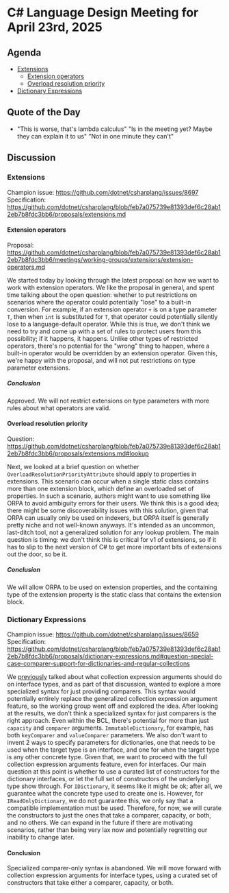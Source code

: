 # C# Language Design Meeting for April 23rd, 2025

## Agenda

- [Extensions](#extensions)
    - [Extension operators](#extension-operators)
    - [Overload resolution priority](#overload-resolution-priority)
- [Dictionary Expressions](#dictionary-expressions)

## Quote of the Day

- "This is worse, that's lambda calculus" "Is <redacted> in the meeting yet? Maybe they can explain it to us" "Not in one minute they can't"

## Discussion

### Extensions

Champion issue: https://github.com/dotnet/csharplang/issues/8697  
Specification: https://github.com/dotnet/csharplang/blob/feb7a075739e81393def6c28ab12eb7b8fdc3bb6/proposals/extensions.md

#### Extension operators

Proposal: https://github.com/dotnet/csharplang/blob/feb7a075739e81393def6c28ab12eb7b8fdc3bb6/meetings/working-groups/extensions/extension-operators.md

We started today by looking through the latest proposal on how we want to work with extension operators. We like the proposal in general, and spent time talking
about the open question: whether to put restrictions on scenarios where the operator could potentially "lose" to a built-in conversion. For example, if an
extension operator `+` is on a type parameter `T`, then when `int` is substituted for `T`, that operator could potentially silently lose to a language-default
operator. While this is true, we don't think we need to try and come up with a set of rules to protect users from this possibility; if it happens, it happens.
Unlike other types of restricted operators, there's no potential for the "wrong" thing to happen, where a built-in operator would be overridden by an extension
operator. Given this, we're happy with the proposal, and will not put restrictions on type parameter extensions.

##### Conclusion

Approved. We will not restrict extensions on type parameters with more rules about what operators are valid.

#### Overload resolution priority

Question: https://github.com/dotnet/csharplang/blob/feb7a075739e81393def6c28ab12eb7b8fdc3bb6/proposals/extensions.md#lookup

Next, we looked at a brief question on whether `OverloadResolutionPriorityAttribute` should apply to properties in extensions. This scenario can occur when
a single static class contains more than one extension block, which define an overloaded set of properties. In such a scenario, authors might want to use something
like ORPA to avoid ambiguity errors for their users. We think this is a good idea; there might be some discoverability issues with this solution, given that ORPA
can usually only be used on indexers, but ORPA itself is generally pretty niche and not well-known anyways. It's intended as an uncommon, last-ditch tool, not a
generalized solution for any lookup problem. The main question is timing: we don't think this is critical for v1 of extensions, so if it has to slip to the next
version of C# to get more important bits of extensions out the door, so be it.

##### Conclusion

We will allow ORPA to be used on extension properties, and the containing type of the extension property is the static class that contains the extension block.

### Dictionary Expressions

Champion issue: https://github.com/dotnet/csharplang/issues/8659  
Specification: https://github.com/dotnet/csharplang/blob/feb7a075739e81393def6c28ab12eb7b8fdc3bb6/proposals/dictionary-expressions.md#question-special-case-comparer-support-for-dictionaries-and-regular-collections

We [previously](./LDM-2025-04-14.md#arguments-for-interface-types) talked about what collection expression arguments should do on interface types, and as part of
that discussion, wanted to explore a more specialized syntax for just providing comparers. This syntax would potentially entirely replace the generalized
collection expression argument feature, so the working group went off and explored the idea. After looking at the results, we don't think a specialized syntax
for just comparers is the right approach. Even within the BCL, there's potential for more than just `capacity` and `comparer` arguments. `ImmutableDictionary`,
for example, has both `keyComparer` and `valueComparer` parameters. We also don't want to invent 2 ways to specify parameters for dictionaries, one that needs to
be used when the target type is an interface, and one for when the target type is any other concrete type. Given that, we want to proceed with the full collection
expression arguments feature, even for interfaces. Our main question at this point is whether to use a curated list of constructors for the dictionary interfaces,
or let the full set of constructors of the underlying type show through. For `IDictionary`, it seems like it might be ok; after all, we guarantee what the concrete
type used to create one is. However, for `IReadOnlyDictionary`, we do not guarantee this, we only say that a compatible implementation must be used. Therefore, for
now, we will curate the constructors to just the ones that take a comparer, capacity, or both, and no others. We can expand in the future if there are motivating
scenarios, rather than being very lax now and potentially regretting our inability to change later.

#### Conclusion

Specialized comparer-only syntax is abandoned. We will move forward with collection expression arguments for interface types, using a curated set of constructors
that take either a comparer, capacity, or both.
